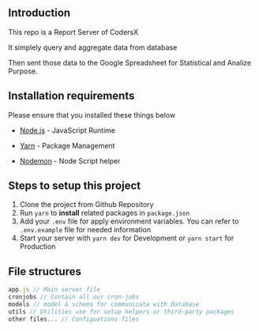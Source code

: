 ## Introduction
This repo is a Report Server of CodersX

It simplely query and aggregate data from database 

Then sent those data to the Google Spreadsheet for Statistical and Analize Purpose.

## Installation requirements
Please ensure that you installed these things below
- [Node.js](https://nodejs.org/en/) - JavaScript Runtime

- [Yarn](https://classic.yarnpkg.com/en/docs/install/#mac-stable) - Package Management

- [Nodemon](https://www.npmjs.com/package/nodemon) - Node Script helper

## Steps to setup this project
1. Clone the project from Github Repository
2. Run `yarn` to **install** related packages in `package.json`
3. Add your `.env` file for apply environment variables. You can refer to `.env.example` file for needed information
3. Start your server with `yarn dev` for Development or `yarn start` for Production

## File structures
```Javascript
app.js // Main server file
cronjobs // Contain all our cron-jobs
models // model & schema for communicate with Database
utils // Utilities use for setup helpers or third-party packages
other files... // Configuations files
```